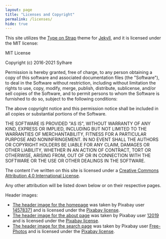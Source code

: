 ```yaml
---
layout: page
title: "Licenses and Copyright"
permalink: /licenses/
hide: true
---
```


This site utilizes the [Type on Strap](https://sylhare.github.io/Type-on-Strap/) theme for [Jekyll](https://jekyllrb.com), and it is licensed under the MIT license:

MIT License

Copyright (c) 2016-2021 Sylhare

Permission is hereby granted, free of charge, to any person obtaining a copy
of this software and associated documentation files (the "Software"), to deal
in the Software without restriction, including without limitation the rights
to use, copy, modify, merge, publish, distribute, sublicense, and/or sell
copies of the Software, and to permit persons to whom the Software is
furnished to do so, subject to the following conditions:

The above copyright notice and this permission notice shall be included in all
copies or substantial portions of the Software.

THE SOFTWARE IS PROVIDED "AS IS", WITHOUT WARRANTY OF ANY KIND, EXPRESS OR
IMPLIED, INCLUDING BUT NOT LIMITED TO THE WARRANTIES OF MERCHANTABILITY,
FITNESS FOR A PARTICULAR PURPOSE AND NONINFRINGEMENT. IN NO EVENT SHALL THE
AUTHORS OR COPYRIGHT HOLDERS BE LIABLE FOR ANY CLAIM, DAMAGES OR OTHER
LIABILITY, WHETHER IN AN ACTION OF CONTRACT, TORT OR OTHERWISE, ARISING FROM,
OUT OF OR IN CONNECTION WITH THE SOFTWARE OR THE USE OR OTHER DEALINGS IN THE
SOFTWARE.

The content I've written on this site is licensed under a [Creative Commons Attribution 4.0 International License](https://creativecommons.org/licenses/by/4.0/).

Any other attribution will be listed down below or on their respective pages.

Header images:
* [The header image for the homepage](https://pixabay.com/photos/sun-reflection-color-colorful-5118520/) was taken by Pixabay user [14578371](https://pixabay.com/users/14578371-14578371/) and is licensed under the [Pixabay license](https://pixabay.com/service/license/). 
* [The header image for the about page](https://pixabay.com/photos/francis-quadrangle-1618326/) was taken by Pixabay user [12019](https://pixabay.com/users/12019-12019/) and is licensed under the [Pixabay license](https://pixabay.com/service/license/).
* [The header image for the search page](https://pixabay.com/photos/binoculars-looking-man-discovery-1209011/) was taken by Pixabay user [Free-Photos](https://pixabay.com/users/free-photos-242387/) and is licensed under the [Pixabay license](https://pixabay.com/service/license/).
